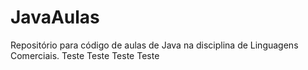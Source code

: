 # JavaAulas
Repositório para código de aulas de Java na disciplina de Linguagens Comerciais.
Teste Teste Teste Teste
